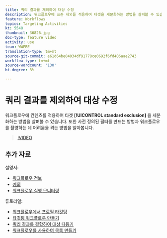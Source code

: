 ```yaml
---
title: 쿼리 결과를 제외하여 대상 수정
description: 워크플로우에 표준 제외를 적용하여 타겟을 세분화하는 방법을 살펴볼 수 있습니다. 또한 사전 정의된 필터를 만드는 방법과 워크플로우를 촬영하는 데 어려움을 겪는 방법을 알아봅니다.
feature: Workflows
topics: Targeting Activities
kt: 5548
thumbnail: 36826.jpg
doc-type: feature video
activity: use
team: WWFRE
translation-type: tm+mt
source-git-commit: e61d64be04034df91778ce0692f6fd406aae2743
workflow-type: tm+mt
source-wordcount: '130'
ht-degree: 3%

---
```



# 쿼리 결과를 제외하여 대상 수정

워크플로우에 컨텐츠를 적용하여 타겟 **[!UICONTROL standard exclusion]** 을 세분화하는 방법을 살펴볼 수 있습니다. 또한 사전 정의된 필터를 만드는 방법과 워크플로우를 촬영하는 데 어려움을 겪는 방법을 알아봅니다.

>[!VIDEO](https://video.tv.adobe.com/v/36826?quality=12)

## 추가 자료

설명서:

* [워크플로우 정보](https://docs.adobe.com/content/help/en/campaign-classic/using/automating-with-workflows/introduction/about-workflows.html)
* [예외](https://docs.adobe.com/content/help/en/campaign-classic/using/automating-with-workflows/targeting-activities/exclusion.html)
* [워크플로우 실행 모니터링](https://docs.adobe.com/content/help/en/campaign-classic/using/automating-with-workflows/monitoring-workflows/monitoring-workflow-execution.html)

튜토리얼:

* [워크플로우에서 프로필 타깃팅](/help/acc/getting-started/targeting-profiles-in-a-workflow.md)
* [타깃팅 워크플로우 만들기](/help/acc/automating-with-workflows/creating-a-targeting-workflow.md)
* [쿼리 결과를 결합하여 대상 다듬기](/help/acc/automating-with-workflows/refining-targets-by-combining-query-results.md)
* [워크플로우를 사용하여 목록 만들기](/help/acc/automating-with-workflows/creating-lists-with-a-workflow.md)

